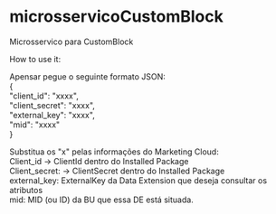 # microsservicoCustomBlock
Microsservico para CustomBlock


<p id="title">How to use it:</p> 

Apensar pegue o seguinte formato JSON: <br>
{                           <br>
    "client_id": "xxxx",    <br>
    "client_secret": "xxxx",<br>
    "external_key": "xxxx", <br>
    "mid": "xxxx"           <br>
}
                            <br>

Substitua os "x" pelas informações do Marketing Cloud:                          <br>
Client_id -> ClientId dentro do Installed Package                               <br>
Client_secret: -> ClientSecret dentro do Installed Package                      <br>
external_key: ExternalKey da Data Extension que deseja consultar os atributos   <br>
mid: MID (ou ID) da BU que essa DE está situada.                                <br>